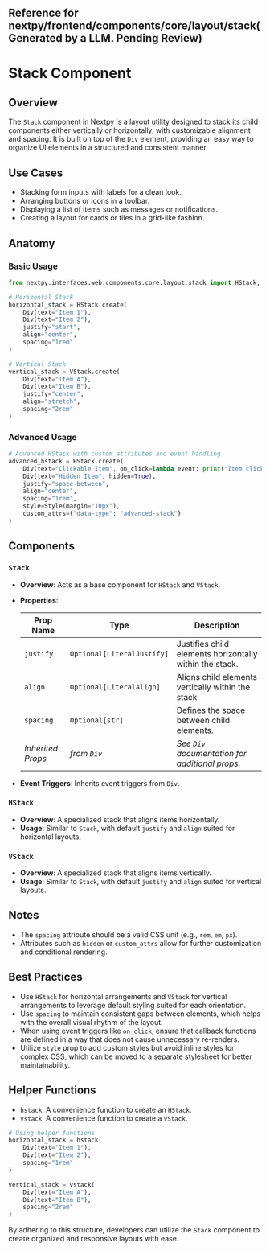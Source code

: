 ##  Reference for nextpy/frontend/components/core/layout/stack(Generated by a LLM. Pending Review)

# Stack Component

## Overview

The `Stack` component in Nextpy is a layout utility designed to stack its child components either vertically or horizontally, with customizable alignment and spacing. It is built on top of the `Div` element, providing an easy way to organize UI elements in a structured and consistent manner.

## Use Cases

- Stacking form inputs with labels for a clean look.
- Arranging buttons or icons in a toolbar.
- Displaying a list of items such as messages or notifications.
- Creating a layout for cards or tiles in a grid-like fashion.

## Anatomy

### Basic Usage

```python
from nextpy.interfaces.web.components.core.layout.stack import HStack, VStack

# Horizontal Stack
horizontal_stack = HStack.create(
    Div(text="Item 1"),
    Div(text="Item 2"),
    justify="start",
    align="center",
    spacing="1rem"
)

# Vertical Stack
vertical_stack = VStack.create(
    Div(text="Item A"),
    Div(text="Item B"),
    justify="center",
    align="stretch",
    spacing="2rem"
)
```

### Advanced Usage

```python
# Advanced HStack with custom attributes and event handling
advanced_hstack = HStack.create(
    Div(text="Clickable Item", on_click=lambda event: print("Item clicked")),
    Div(text="Hidden Item", hidden=True),
    justify="space-between",
    align="center",
    spacing="1rem",
    style=Style(margin="10px"),
    custom_attrs={"data-type": "advanced-stack"}
)
```

## Components

### `Stack`

- **Overview**: Acts as a base component for `HStack` and `VStack`.
- **Properties**:
  
  | Prop Name           | Type                                              | Description                                             |
  |---------------------|---------------------------------------------------|---------------------------------------------------------|
  | `justify`           | `Optional[LiteralJustify]`                        | Justifies child elements horizontally within the stack. |
  | `align`             | `Optional[LiteralAlign]`                          | Aligns child elements vertically within the stack.       |
  | `spacing`           | `Optional[str]`                                   | Defines the space between child elements.               |
  | *Inherited Props*   | *from `Div`*                                      | *See `Div` documentation for additional props.*         |

- **Event Triggers**: Inherits event triggers from `Div`.

### `HStack`

- **Overview**: A specialized stack that aligns items horizontally.
- **Usage**: Similar to `Stack`, with default `justify` and `align` suited for horizontal layouts.

### `VStack`

- **Overview**: A specialized stack that aligns items vertically.
- **Usage**: Similar to `Stack`, with default `justify` and `align` suited for vertical layouts.

## Notes

- The `spacing` attribute should be a valid CSS unit (e.g., `rem`, `em`, `px`).
- Attributes such as `hidden` or `custom_attrs` allow for further customization and conditional rendering.

## Best Practices

- Use `HStack` for horizontal arrangements and `VStack` for vertical arrangements to leverage default styling suited for each orientation.
- Use `spacing` to maintain consistent gaps between elements, which helps with the overall visual rhythm of the layout.
- When using event triggers like `on_click`, ensure that callback functions are defined in a way that does not cause unnecessary re-renders.
- Utilize `style` prop to add custom styles but avoid inline styles for complex CSS, which can be moved to a separate stylesheet for better maintainability.

## Helper Functions

- `hstack`: A convenience function to create an `HStack`.
- `vstack`: A convenience function to create a `VStack`.

```python
# Using helper functions
horizontal_stack = hstack(
    Div(text="Item 1"),
    Div(text="Item 2"),
    spacing="1rem"
)

vertical_stack = vstack(
    Div(text="Item A"),
    Div(text="Item B"),
    spacing="2rem"
)
```

By adhering to this structure, developers can utilize the `Stack` component to create organized and responsive layouts with ease.